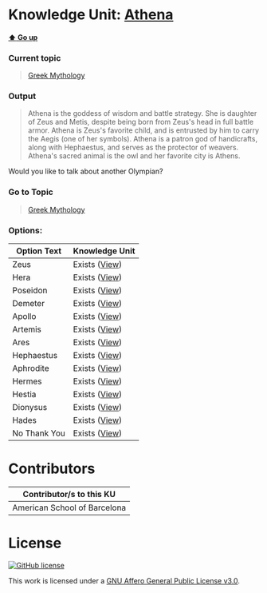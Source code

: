 # Knowledge Unit: [Athena](../../knowledge_units/greek-mythology/athena.md)

#### [:arrow_up: Go up](../../topics/greek-mythology.md)
### Current topic
> [Greek Mythology](../../topics/greek-mythology.md)
### Output
> Athena is the goddess of wisdom and battle strategy. She is daughter of Zeus and Metis, despite being born from Zeus&#039;s head in full battle armor. Athena is Zeus&#039;s favorite child, and is entrusted by him to carry the Aegis (one of her symbols). Athena is a patron god of handicrafts, along with Hephaestus, and serves as the protector of weavers. Athena&#039;s sacred animal is the owl and her favorite city is Athens.

Would you like to talk about another Olympian?
### Go to Topic
> [Greek Mythology](../../topics/greek-mythology.md)

### Options: 

| Option Text | Knowledge Unit |
| - | - |  
| Zeus  |  Exists ([View](../../knowledge_units/greek-mythology/zeus.md))  |  
| Hera  |  Exists ([View](../../knowledge_units/greek-mythology/hera.md))  |  
| Poseidon  |  Exists ([View](../../knowledge_units/greek-mythology/poseidon.md))  |  
| Demeter  |  Exists ([View](../../knowledge_units/greek-mythology/demeter.md))  |  
| Apollo  |  Exists ([View](../../knowledge_units/greek-mythology/apollo.md))  |  
| Artemis  |  Exists ([View](../../knowledge_units/greek-mythology/artemis.md))  |  
| Ares  |  Exists ([View](../../knowledge_units/greek-mythology/ares.md))  |  
| Hephaestus  |  Exists ([View](../../knowledge_units/greek-mythology/hephaestus.md))  |  
| Aphrodite  |  Exists ([View](../../knowledge_units/greek-mythology/aphrodite.md))  |  
| Hermes  |  Exists ([View](../../knowledge_units/greek-mythology/hermes.md))  |  
| Hestia  |  Exists ([View](../../knowledge_units/greek-mythology/hestia.md))  |  
| Dionysus  |  Exists ([View](../../knowledge_units/greek-mythology/dionysus.md))  |  
| Hades  |  Exists ([View](../../knowledge_units/greek-mythology/hades.md))  |  
| No Thank You  |  Exists ([View](../../knowledge_units/greek-mythology/no-thank-you.md))  | 

# Contributors

| Contributor/s to this KU |
| - | 
| American School of Barcelona |

# License
[![GitHub license](https://img.shields.io/github/license/inbrainz/cerebro)](https://github.com/inbrainz/cerebro/blob/master/LICENSE)

This work is licensed under a [GNU Affero General Public License v3.0](https://www.gnu.org/licenses/agpl-3.0.txt).